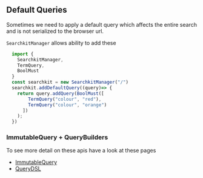 ## Default Queries
Sometimes we need to apply a default query which affects the entire search and is not serialized to the browser url.

`SearchkitManager` allows ability to add these

```js
  import {
    SearchkitManager,
    TermQuery,
    BoolMust
  }
  const searchkit = new SearchkitManager("/")
  searchkit.addDefaultQuery((query)=> {
    return query.addQuery(BoolMust([
        TermQuery("colour", "red"),
        TermQuery("colour", "orange")
      ])
    );
  })
```

### ImmutableQuery + QueryBuilders
To see more detail on these apis have a look at these pages

- [ImmutableQuery](../core/ImmutableQuery.md)
- [QueryDSL](../core/QueryDSL.md)
